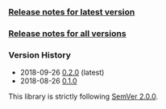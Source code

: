 ### [Release notes for latest version](latest.md)

### [Release notes for all versions](full.md)

### Version History

* 2018-09-26 [0.2.0](0.2.0.md) (latest)
* 2018-08-26 [0.1.0](0.1.0.md)


This library is strictly following [SemVer 2.0.0](https://semver.org/spec/v2.0.0.html).